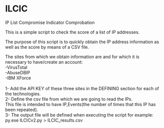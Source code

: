 # ILCIC
IP List Compromise Indicator Comprobation

This is a simple script to check the score of a list of IP addresses.

The purpose of this script is to quickly obtain the IP address information as well as the score by means of a CSV file.

The sites from which we obtain information are and for which it is necessary to have/create an account:</br>
-VirusTotal</br>
-AbuseDBIP</br>
-IBM XForce</br>
</br>
1- Add the API KEY of these three sites in the DEFINING section for each of the technologies.</br>
2- Define the csv file from which we are going to read the IPs.</br>
This file is intended to have IP,Events(the number of times that this IP has been repeated).</br>
3- The output file will be defined when executing the script for example:</br>
py.exe ILCICv2.py > ILCIC_results.csv

